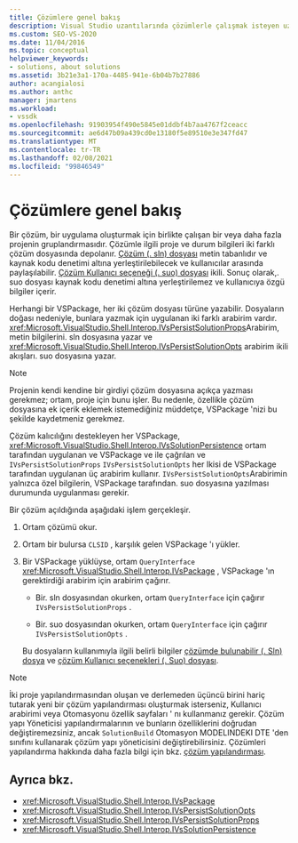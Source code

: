 ```yaml
---
title: Çözümlere genel bakış
description: Visual Studio uzantılarında çözümlerle çalışmak isteyen uzantı geliştiricileri için bir çözümün iç işlevleri hakkında bilgi edinin.
ms.custom: SEO-VS-2020
ms.date: 11/04/2016
ms.topic: conceptual
helpviewer_keywords:
- solutions, about solutions
ms.assetid: 3b21e3a1-170a-4485-941e-6b04b7b27886
author: acangialosi
ms.author: anthc
manager: jmartens
ms.workload:
- vssdk
ms.openlocfilehash: 91903954f490e5845e01ddbf4b7aa4767f2ceacc
ms.sourcegitcommit: ae6d47b09a439cd0e13180f5e89510e3e347fd47
ms.translationtype: MT
ms.contentlocale: tr-TR
ms.lasthandoff: 02/08/2021
ms.locfileid: "99846549"
---
```

# <a name="solutions-overview"></a>Çözümlere genel bakış

Bir çözüm, bir uygulama oluşturmak için birlikte çalışan bir veya daha fazla projenin gruplandırmasıdır. Çözümle ilgili proje ve durum bilgileri iki farklı çözüm dosyasında depolanır. [Çözüm (. sln) dosyası](solution-dot-sln-file.md) metin tabanlıdır ve kaynak kodu denetimi altına yerleştirilebilecek ve kullanıcılar arasında paylaşılabilir. [Çözüm Kullanıcı seçeneği (. suo) dosyası](solution-user-options-dot-suo-file.md) ikili. Sonuç olarak,. suo dosyası kaynak kodu denetimi altına yerleştirilemez ve kullanıcıya özgü bilgiler içerir.

Herhangi bir VSPackage, her iki çözüm dosyası türüne yazabilir. Dosyaların doğası nedeniyle, bunlara yazmak için uygulanan iki farklı arabirim vardır. <xref:Microsoft.VisualStudio.Shell.Interop.IVsPersistSolutionProps>Arabirim, metin bilgilerini. sln dosyasına yazar ve <xref:Microsoft.VisualStudio.Shell.Interop.IVsPersistSolutionOpts> arabirim ikili akışları. suo dosyasına yazar.

> [!NOTE]
> Projenin kendi kendine bir girdiyi çözüm dosyasına açıkça yazması gerekmez; ortam, proje için bunu işler. Bu nedenle, özellikle çözüm dosyasına ek içerik eklemek istemediğiniz müddetçe, VSPackage 'nizi bu şekilde kaydetmeniz gerekmez.

Çözüm kalıcılığını destekleyen her VSPackage, <xref:Microsoft.VisualStudio.Shell.Interop.IVsSolutionPersistence> ortam tarafından uygulanan ve VSPackage ve ile çağrılan ve `IVsPersistSolutionProps` `IVsPersistSolutionOpts` her Ikisi de VSPackage tarafından uygulanan üç arabirim kullanır. `IVsPersistSolutionOpts`Arabirimin yalnızca özel bilgilerin, VSPackage tarafından. suo dosyasına yazılması durumunda uygulanması gerekir.

Bir çözüm açıldığında aşağıdaki işlem gerçekleşir.

1. Ortam çözümü okur.

2. Ortam bir bulursa `CLSID` , karşılık gelen VSPackage 'ı yükler.

3. Bir VSPackage yüklüyse, ortam `QueryInterface` <xref:Microsoft.VisualStudio.Shell.Interop.IVsPackage> , VSPackage 'ın gerektirdiği arabirim için arabirim çağırır.

   - Bir. sln dosyasından okurken, ortam `QueryInterface` için çağırır `IVsPersistSolutionProps` .

   - Bir. suo dosyasından okurken, ortam `QueryInterface` için çağırır `IVsPersistSolutionOpts` .

   Bu dosyaların kullanımıyla ilgili belirli bilgiler [çözümde bulunabilir (. Sln) dosya](../../extensibility/internals/solution-dot-sln-file.md) ve [çözüm Kullanıcı seçenekleri (. Suo) dosyası](../../extensibility/internals/solution-user-options-dot-suo-file.md).

> [!NOTE]
> İki proje yapılandırmasından oluşan ve derlemeden üçüncü birini hariç tutarak yeni bir çözüm yapılandırması oluşturmak isterseniz, Kullanıcı arabirimi veya Otomasyonu özellik sayfaları ' nı kullanmanız gerekir. Çözüm yapı Yöneticisi yapılandırmalarının ve bunların özelliklerini doğrudan değiştiremezsiniz, ancak `SolutionBuild` Otomasyon MODELINDEKI DTE 'den sınıfını kullanarak çözüm yapı yöneticisini değiştirebilirsiniz. Çözümleri yapılandırma hakkında daha fazla bilgi için bkz. [çözüm yapılandırması](../../extensibility/internals/solution-configuration.md).

## <a name="see-also"></a>Ayrıca bkz.

- <xref:Microsoft.VisualStudio.Shell.Interop.IVsPackage>
- <xref:Microsoft.VisualStudio.Shell.Interop.IVsPersistSolutionOpts>
- <xref:Microsoft.VisualStudio.Shell.Interop.IVsPersistSolutionProps>
- <xref:Microsoft.VisualStudio.Shell.Interop.IVsSolutionPersistence>
